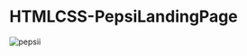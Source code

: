 # HTMLCSS-PepsiLandingPage
![pepsii](https://github.com/Batuhanbyr/HTMLCSS-PepsiLandingPage/assets/95686987/2a9a1249-150a-4591-9ade-0614a7c5126f)
